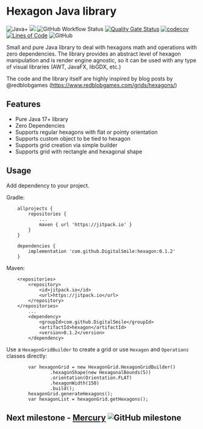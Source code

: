 # Hexagon Java library
![Java+](https://img.shields.io/badge/Java-17%2B-green)
[![](https://jitpack.io/v/DigitalSmile/hexagon.svg)](https://jitpack.io/#DigitalSmile/hexagon)
![GitHub Workflow Status](https://img.shields.io/github/workflow/status/DigitalSmile/hexagon/Java%20CI%20with%20Gradle)
[![Quality Gate Status](https://sonarcloud.io/api/project_badges/measure?project=DigitalSmile_hexagon&metric=alert_status)](https://sonarcloud.io/summary/new_code?id=DigitalSmile_hexagon)
[![codecov](https://codecov.io/gh/DigitalSmile/hexagon/branch/main/graph/badge.svg?token=YH8VTC3F99)](https://codecov.io/gh/DigitalSmile/hexagon)
[![Lines of Code](https://sonarcloud.io/api/project_badges/measure?project=DigitalSmile_hexagon&metric=ncloc)](https://sonarcloud.io/summary/new_code?id=DigitalSmile_hexagon)
![GitHub](https://img.shields.io/github/license/DigitalSmile/hexagon)

Small and pure Java library to deal with hexagons math and operations with zero dependencies. The library provides an abstract level of hexagon manipulation and is render engine agnostic, so it can be used with any type of visual libraries (AWT, JavaFX, libGDX, etc.)

The code and the library itself are highly inspired by blog posts by @redblobgames (https://www.redblobgames.com/grids/hexagons/)

## Features
- Pure Java 17+ library
- Zero Dependencies
- Supports regular hexagons with flat or pointy orientation 
- Supports custom object to be tied to hexagon
- Supports grid creation via simple builder
- Supports grid with rectangle and hexagonal shape

## Usage
Add dependency to your project.

Gradle:

```
    allprojects {
        repositories {
            ...
            maven { url 'https://jitpack.io' }
        }
    }

    dependencies {
        implementation 'com.github.DigitalSmile:hexagon:0.1.2'
    }
```
Maven:
```
	<repositories>
		<repository>
		    <id>jitpack.io</id>
		    <url>https://jitpack.io</url>
		</repository>
	</repositories>
        ...
        <dependency>
            <groupId>com.github.DigitalSmile</groupId>
            <artifactId>hexagon</artifactId>
            <version>0.1.2</version>
        </dependency>
```
Use a `HexagonGridBuilder` to create a grid or use `Hexagon` and `Operations` classes directly:
```
        var hexagonGrid = new HexagonGrid.HexagonGridBuilder()
                .hexagonShape(new HexagonalBounds(5))
                .orientation(Orientation.FLAT)
                .hexagonWidth(150)
                .build();
        hexagonGrid.generateHexagons();
        var hexagonList = hexagonGrid.getHexagons();
```

## Next milestone - [Mercury](https://github.com/DigitalSmile/hexagon/milestone/1) ![GitHub milestone](https://img.shields.io/github/milestones/progress-percent/DigitalSmile/hexagon/1)